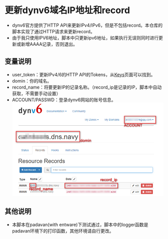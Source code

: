 # 更新dynv6域名IP地址和record

- dynv6官方提供了HTTP API来更新IPv4/IPv6，但是不包括record。本仓库的脚本实现了通过HTTP请求来更新record。
- 由于我只使用IPV6地址，脚本中只更新ipv6地址，如果执行无误则同时进行更新或新增AAAA记录，否则退出。


## 变量说明
- user_token：更新IPv4/6的HTTP API的Tokens，从[Keys](https://dynv6.com/keys)页面可以找到。
- domin：你的域名。
- record_name：将要更新IP的记录名称。（record_ip是记录的IP，脚本中自动获取，不需要手动设置）
- ACCOUNT/PASSWD：登录dynv6网站的账号信息。
 ![Image](pic.png)


## 其他说明
- 本脚本在padavan(with entware)下测试通过，脚本中的logger函数是padavan环境下的打印函数，其他环境请自行更改。
